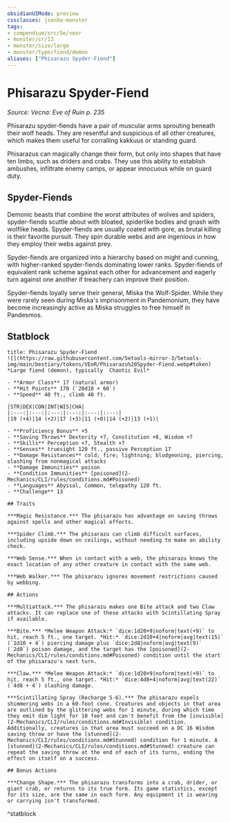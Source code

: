 ```yaml
---
obsidianUIMode: preview
cssclasses: json5e-monster
tags:
- compendium/src/5e/veor
- monster/cr/13
- monster/size/large
- monster/type/fiend/demon
aliases: ["Phisarazu Spyder-Fiend"]
---
```

# Phisarazu Spyder-Fiend
*Source: Vecna: Eve of Ruin p. 235*  

Phisarazu spyder-fiends have a pair of muscular arms sprouting beneath their wolf heads. They are resentful and suspicious of all other creatures, which makes them useful for corralling kakkuus or standing guard.

Phisarazus can magically change their form, but only into shapes that have ten limbs, such as driders and crabs. They use this ability to establish ambushes, infiltrate enemy camps, or appear innocuous while on guard duty.

## Spyder-Fiends

Demonic beasts that combine the worst attributes of wolves and spiders, spyder-fiends scuttle about with bloated, spiderlike bodies and gnash with wolflike heads. Spyder-fiends are usually coated with gore, as brutal killing is their favorite pursuit. They spin durable webs and are ingenious in how they employ their webs against prey.

Spyder-fiends are organized into a hierarchy based on might and cunning, with higher-ranked spyder-fiends dominating lower ranks. Spyder-fiends of equivalent rank scheme against each other for advancement and eagerly turn against one another if treachery can improve their position.

Spyder-fiends loyally serve their general, Miska the Wolf-Spider. While they were rarely seen during Miska's imprisonment in Pandemonium, they have become increasingly active as Miska struggles to free himself in Pandesmos.

## Statblock

```ad-statblock
title: Phisarazu Spyder-Fiend
![](https://raw.githubusercontent.com/5etools-mirror-3/5etools-img/main/bestiary/tokens/VEoR/Phisarazu%20Spyder-Fiend.webp#token)
*Large fiend (demon), typically  Chaotic Evil*

- **Armor Class** 17 (natural armor)
- **Hit Points** 170 (`20d10 + 60`)
- **Speed** 40 ft., climb 40 ft.

|STR|DEX|CON|INT|WIS|CHA|
|:---:|:---:|:---:|:---:|:---:|:---:|
|19 (+4)|14 (+2)|17 (+3)|11 (+0)|14 (+2)|13 (+1)|

- **Proficiency Bonus** +5
- **Saving Throws** Dexterity +7, Constitution +8, Wisdom +7
- **Skills** Perception +7, Stealth +7
- **Senses** truesight 120 ft., passive Perception 17
- **Damage Resistances** cold; fire; lightning; bludgeoning, piercing, slashing from nonmagical attacks
- **Damage Immunities** poison
- **Condition Immunities** [poisoned](2-Mechanics/CLI/rules/conditions.md#Poisoned)
- **Languages** Abyssal, Common, telepathy 120 ft.
- **Challenge** 13

## Traits

***Magic Resistance.*** The phisarazu has advantage on saving throws against spells and other magical effects.

***Spider Climb.*** The phisarazu can climb difficult surfaces, including upside down on ceilings, without needing to make an ability check.

***Web Sense.*** When in contact with a web, the phisarazu knows the exact location of any other creature in contact with the same web.

***Web Walker.*** The phisarazu ignores movement restrictions caused by webbing.

## Actions

***Multiattack.*** The phisarazu makes one Bite attack and two Claw attacks. It can replace one of these attacks with Scintillating Spray if available.

***Bite.*** *Melee Weapon Attack:* `dice:1d20+9|noform|text(+9)` to hit, reach 5 ft., one target. *Hit:* `dice:2d10+4|noform|avg|text(15)` (`2d10 + 4`) piercing damage plus `dice:2d8|noform|avg|text(9)` (`2d8`) poison damage, and the target has the [poisoned](2-Mechanics/CLI/rules/conditions.md#Poisoned) condition until the start of the phisarazu's next turn.

***Claw.*** *Melee Weapon Attack:* `dice:1d20+9|noform|text(+9)` to hit, reach 5 ft., one target. *Hit:* `dice:4d8+4|noform|avg|text(22)` (`4d8 + 4`) slashing damage.

***Scintillating Spray (Recharge 5-6).*** The phisarazu expels shimmering webs in a 60-foot cone. Creatures and objects in that area are outlined by the glittering webs for 1 minute, during which time they emit dim light for 10 feet and can't benefit from the [invisible](2-Mechanics/CLI/rules/conditions.md#Invisible) condition. Additionally, creatures in that area must succeed on a DC 16 Wisdom saving throw or have the [stunned](2-Mechanics/CLI/rules/conditions.md#Stunned) condition for 1 minute. A [stunned](2-Mechanics/CLI/rules/conditions.md#Stunned) creature can repeat the saving throw at the end of each of its turns, ending the effect on itself on a success.

## Bonus Actions

***Change Shape.*** The phisarazu transforms into a crab, drider, or giant crab, or returns to its true form. Its game statistics, except for its size, are the same in each form. Any equipment it is wearing or carrying isn't transformed.
```
^statblock